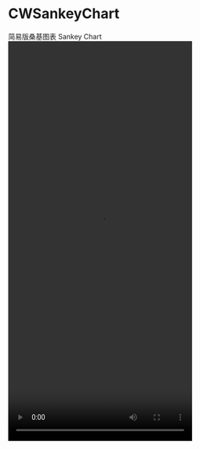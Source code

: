 # CWSankeyChart
简易版桑基图表 Sankey Chart
<video width="375" height="812" controls>
    <source src="https://github.com/baozoudiudiu/CWSankeyChart/blob/main/egg.mp4" type="video/mp4">
</video>
